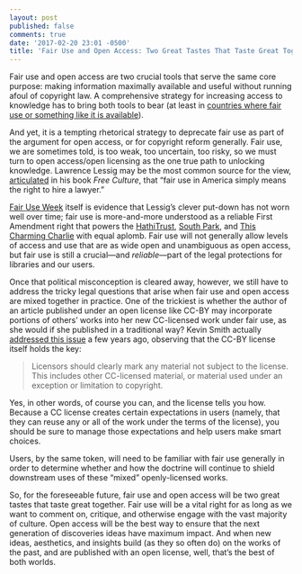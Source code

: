 ```yaml
---
layout: post
published: false
comments: true
date: '2017-02-20 23:01 -0500'
title: 'Fair Use and Open Access: Two Great Tastes That Taste Great Together'
---
```

Fair use and open access are two crucial tools that serve the same core purpose: making information maximally available and useful without running afoul of copyright law. A comprehensive strategy for increasing access to knowledge has to bring both tools to bear (at least in [countries where fair use or something like it is available](http://infojustice.org/wp-content/uploads/2013/03/band-and-gerafi-2013.pdf)). 
<!--more-->
And yet, it is a tempting rhetorical strategy to deprecate fair use as part of the argument for open access, or for copyright reform generally. Fair use, we are sometimes told, is too weak, too uncertain, too risky, so we must turn to open access/open licensing as the one true path to unlocking knowledge. Lawrence Lessig may be the most common source for the view, [articulated](https://en.wikipedia.org/wiki/Free_Culture_(book)#cite_ref-85) in his book *Free Culture*, that “fair use in America simply means the right to hire a lawyer.”

[Fair Use Week](http://fairuseweek.org) itself is evidence that Lessig’s clever put-down has not worn well over time; fair use is more-and-more understood as a reliable First Amendment right that powers the [HathiTrust](https://www.insidehighered.com/news/2014/06/11/hathitrust-continues-string-victories-under-fair-use-doctrine-appeals-court), [South Park](http://www.hollywoodreporter.com/thr-esq/thr-turns-5-south-park-842169), and [This Charming Charlie](http://thischarmingcharlie.tumblr.com) with equal aplomb. Fair use will not generally allow levels of access and use that are as wide open and unambiguous as open access, but fair use is still a crucial—and *reliable*—part of the legal protections for libraries and our users.

Once that political misconception is cleared away, however, we still have to address the tricky legal questions that arise when fair use and open access are mixed together in practice. One of the trickiest is whether the author of an article published under an open license like CC-BY may incorporate portions of others’ works into her new CC-licensed work under fair use, as she would if she published in a traditional way? Kevin Smith actually [addressed this issue](https://blogs.library.duke.edu/scholcomm/2014/09/25/fair-use-open-access-incompatible/) a few years ago, observing that the CC-BY license itself holds the key: 

> Licensors should clearly mark any material not subject to the license. This includes other CC-licensed material, or material used under an exception or limitation to copyright.

Yes, in other words, of course you can, and the license tells you how. Because a CC license creates certain expectations in users (namely, that they can reuse any or all of the work under the terms of the license), you should be sure to manage those expectations and help users make smart choices.
 
Users, by the same token, will need to be familiar with fair use generally in order to determine whether and how the doctrine will continue to shield downstream uses of these “mixed” openly-licensed works.  

So, for the foreseeable future, fair use and open access will be two great tastes that taste great together. Fair use will be a vital right for as long as we want to comment on, critique, and otherwise engage with the vast majority of culture. Open access will be the best way to ensure that the next generation of discoveries ideas have maximum impact. And when new ideas, aesthetics, and insights build (as they so often do) on the works of the past, and are published with an open license, well, that’s the best of both worlds.
